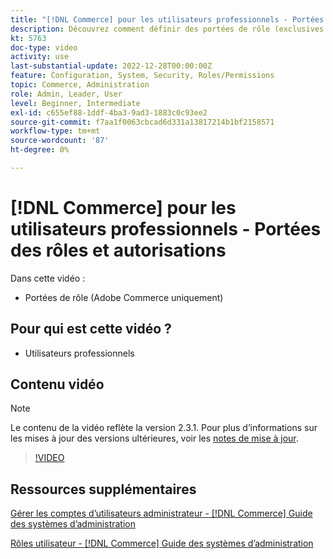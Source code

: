 ```yaml
---
title: "[!DNL Commerce] pour les utilisateurs professionnels - Portées des rôles et autorisations"
description: Découvrez comment définir des portées de rôle (exclusives à Adobe Commerce) et les autorisations associées par site ou magasin.
kt: 5763
doc-type: video
activity: use
last-substantial-update: 2022-12-28T00:00:00Z
feature: Configuration, System, Security, Roles/Permissions
topic: Commerce, Administration
role: Admin, Leader, User
level: Beginner, Intermediate
exl-id: c655ef88-1ddf-4ba3-9ad3-1883c0c93ee2
source-git-commit: f7aa1f0063cbcad6d331a13817214b1bf2158571
workflow-type: tm+mt
source-wordcount: '87'
ht-degree: 0%

---
```


# [!DNL Commerce] pour les utilisateurs professionnels - Portées des rôles et autorisations

Dans cette vidéo :

- Portées de rôle (Adobe Commerce uniquement)

## Pour qui est cette vidéo ?

- Utilisateurs professionnels

## Contenu vidéo

>[!NOTE]
>
>Le contenu de la vidéo reflète la version 2.3.1. Pour plus d’informations sur les mises à jour des versions ultérieures, voir les [notes de mise à jour](https://experienceleague.adobe.com/docs/commerce-operations/release/notes/overview.html).

>[!VIDEO](https://video.tv.adobe.com/v/35948?quality=12&learn=on)

## Ressources supplémentaires

[Gérer les comptes d’utilisateurs administrateur - [!DNL Commerce] Guide des systèmes d’administration](https://experienceleague.adobe.com/docs/commerce-admin/systems/user-accounts/permissions-users-all.html)

[Rôles utilisateur - [!DNL Commerce] Guide des systèmes d’administration](https://experienceleague.adobe.com/docs/commerce-admin/systems/user-accounts/permissions-user-roles.html)
